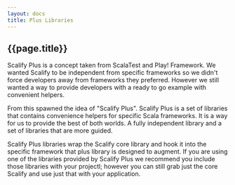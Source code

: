 ```yaml
---
layout: docs
title: Plus Libraries
---
```


## {{page.title}}
Scalify Plus is a concept taken from ScalaTest and Play! Framework.
We wanted Scalify to be independent from specific frameworks so we didn't force developers away from frameworks they preferred.
However we still wanted a way to provide developers with a ready to go example with convenient helpers.

From this spawned the idea of "Scalify Plus". 
Scalify Plus is a set of libraries that contains convenience helpers for specific Scala frameworks.
It is a way for us to provide the best of both worlds. 
A fully independent library and a set of libraries that are more guided.

Scalify Plus libraries wrap the Scalify core library and hook it into the specific framework that plus library is designed to augment.
If you are using one of the libraries provided by Scalify Plus we recommend you include those libraries with your projectl; however you can still grab just the core Scalify and use just that with your application.